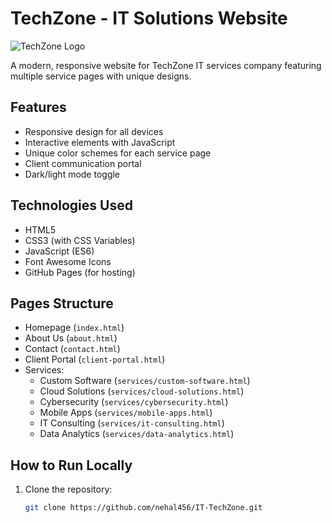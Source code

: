 # TechZone - IT Solutions Website

![TechZone Logo](images/logo.png)

A modern, responsive website for TechZone IT services company featuring multiple service pages with unique designs.

## Features

- Responsive design for all devices
- Interactive elements with JavaScript
- Unique color schemes for each service page
- Client communication portal
- Dark/light mode toggle

## Technologies Used

- HTML5
- CSS3 (with CSS Variables)
- JavaScript (ES6)
- Font Awesome Icons
- GitHub Pages (for hosting)

## Pages Structure

- Homepage (`index.html`)
- About Us (`about.html`)
- Contact (`contact.html`)
- Client Portal (`client-portal.html`)
- Services:
  - Custom Software (`services/custom-software.html`)
  - Cloud Solutions (`services/cloud-solutions.html`)
  - Cybersecurity (`services/cybersecurity.html`)
  - Mobile Apps (`services/mobile-apps.html`)
  - IT Consulting (`services/it-consulting.html`)
  - Data Analytics (`services/data-analytics.html`)

## How to Run Locally

1. Clone the repository:
   ```bash
   git clone https://github.com/nehal456/IT-TechZone.git
